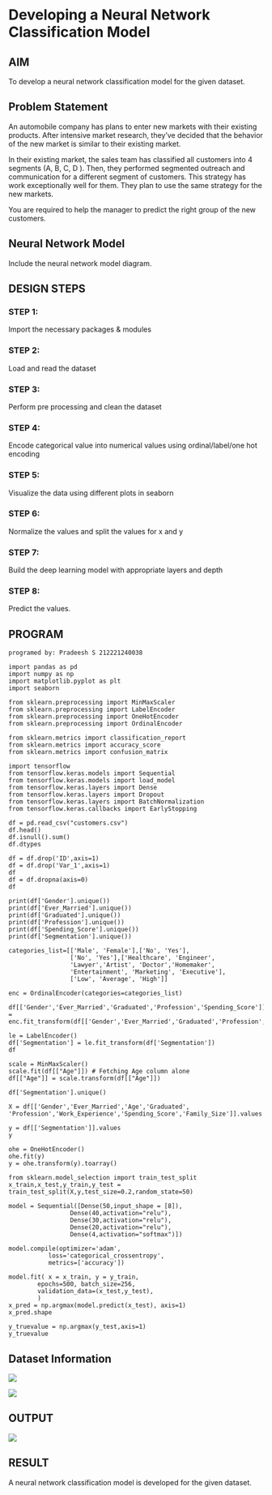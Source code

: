 # Developing a Neural Network Classification Model

## AIM

To develop a neural network classification model for the given dataset.

## Problem Statement

An automobile company has plans to enter new markets with their existing products. After intensive market research, they’ve decided that the behavior of the new market is similar to their existing market.

In their existing market, the sales team has classified all customers into 4 segments (A, B, C, D ). Then, they performed segmented outreach and communication for a different segment of customers. This strategy has work exceptionally well for them. They plan to use the same strategy for the new markets.

You are required to help the manager to predict the right group of the new customers.

## Neural Network Model

Include the neural network model diagram.

## DESIGN STEPS

### STEP 1:

Import the necessary packages & modules

### STEP 2:

Load and read the dataset

### STEP 3:

Perform pre processing and clean the dataset

### STEP 4:

Encode categorical value into numerical values using ordinal/label/one hot encoding

### STEP 5:

Visualize the data using different plots in seaborn

### STEP 6:

Normalize the values and split the values for x and y

### STEP 7:

Build the deep learning model with appropriate layers and depth

### STEP 8:

Predict the values.

## PROGRAM

```
programed by: Pradeesh S 212221240038

import pandas as pd
import numpy as np
import matplotlib.pyplot as plt
import seaborn

from sklearn.preprocessing import MinMaxScaler
from sklearn.preprocessing import LabelEncoder
from sklearn.preprocessing import OneHotEncoder
from sklearn.preprocessing import OrdinalEncoder

from sklearn.metrics import classification_report
from sklearn.metrics import accuracy_score
from sklearn.metrics import confusion_matrix

import tensorflow
from tensorflow.keras.models import Sequential
from tensorflow.keras.models import load_model
from tensorflow.keras.layers import Dense
from tensorflow.keras.layers import Dropout
from tensorflow.keras.layers import BatchNormalization
from tensorflow.keras.callbacks import EarlyStopping

df = pd.read_csv("customers.csv")
df.head()
df.isnull().sum()
df.dtypes

df = df.drop('ID',axis=1)
df = df.drop('Var_1',axis=1)
df
df = df.dropna(axis=0)
df

print(df['Gender'].unique())
print(df['Ever_Married'].unique())
print(df['Graduated'].unique())
print(df['Profession'].unique())
print(df['Spending_Score'].unique())
print(df['Segmentation'].unique())

categories_list=[['Male', 'Female'],['No', 'Yes'],
                 ['No', 'Yes'],['Healthcare', 'Engineer',
                 'Lawyer','Artist', 'Doctor','Homemaker',
                 'Entertainment', 'Marketing', 'Executive'],
                 ['Low', 'Average', 'High']]

enc = OrdinalEncoder(categories=categories_list)

df[['Gender','Ever_Married','Graduated','Profession','Spending_Score']] = enc.fit_transform(df[['Gender','Ever_Married','Graduated','Profession','Spending_Score']])

le = LabelEncoder()
df['Segmentation'] = le.fit_transform(df['Segmentation'])
df

scale = MinMaxScaler()
scale.fit(df[["Age"]]) # Fetching Age column alone
df[["Age"]] = scale.transform(df[["Age"]])

df['Segmentation'].unique()

X = df[['Gender','Ever_Married','Age','Graduated', 'Profession','Work_Experience','Spending_Score','Family_Size']].values

y = df[['Segmentation']].values
y

ohe = OneHotEncoder()
ohe.fit(y)
y = ohe.transform(y).toarray()

from sklearn.model_selection import train_test_split
x_train,x_test,y_train,y_test = train_test_split(X,y,test_size=0.2,random_state=50)

model = Sequential([Dense(50,input_shape = [8]),
                 Dense(40,activation="relu"),
                 Dense(30,activation="relu"),
                 Dense(20,activation="relu"),
                 Dense(4,activation="softmax")])

model.compile(optimizer='adam',
           loss='categorical_crossentropy',
           metrics=['accuracy'])

model.fit( x = x_train, y = y_train,
        epochs=500, batch_size=256,
        validation_data=(x_test,y_test),
        )
x_pred = np.argmax(model.predict(x_test), axis=1)
x_pred.shape

y_truevalue = np.argmax(y_test,axis=1)
y_truevalue

```

## Dataset Information

![](o1.png)

![](o2.png)

## OUTPUT

![](o3.png)

## RESULT

A neural network classification model is developed for the given dataset.
